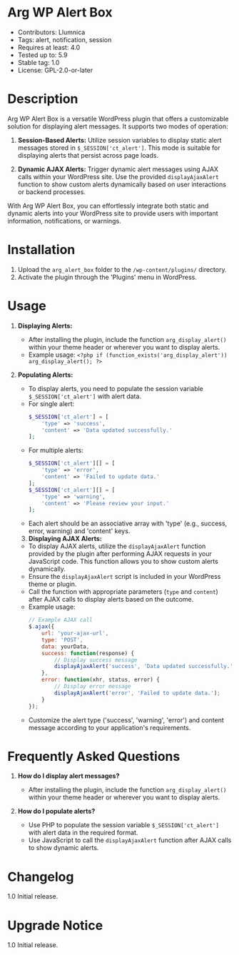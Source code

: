 # Arg WP Alert Box 
- Contributors: Llumnica 
- Tags: alert, notification, session 
- Requires at least: 4.0 
- Tested up to: 5.9 
- Stable tag: 1.0 
- License: GPL-2.0-or-later 

# Description 
Arg WP Alert Box is a versatile WordPress plugin that offers a customizable solution for displaying alert messages. It supports two modes of operation:

1. **Session-Based Alerts:** Utilize session variables to display static alert messages stored in `$_SESSION['ct_alert']`. This mode is suitable for displaying alerts that persist across page loads.

2. **Dynamic AJAX Alerts:** Trigger dynamic alert messages using AJAX calls within your WordPress site. Use the provided `displayAjaxAlert` function to show custom alerts dynamically based on user interactions or backend processes.

With Arg WP Alert Box, you can effortlessly integrate both static and dynamic alerts into your WordPress site to provide users with important information, notifications, or warnings.


# Installation 
1. Upload the `arg_alert_box` folder to the `/wp-content/plugins/` directory.
2. Activate the plugin through the 'Plugins' menu in WordPress.

# Usage 
1. **Displaying Alerts:**
   - After installing the plugin, include the function `arg_display_alert()` within your theme header or wherever you want to display alerts.
   - Example usage: `<?php if (function_exists('arg_display_alert')) arg_display_alert(); ?>`

2. **Populating Alerts:**
   - To display alerts, you need to populate the session variable `$_SESSION['ct_alert']` with alert data.
   - For single alert:
     ```php
     $_SESSION['ct_alert'] = [
         'type' => 'success',
         'content' => 'Data updated successfully.'
     ];
     ```
   - For multiple alerts:
     ```php
     $_SESSION['ct_alert'][] = [
         'type' => 'error',
         'content' => 'Failed to update data.'
     ];
     $_SESSION['ct_alert'][] = [
         'type' => 'warning',         
         'content' => 'Please review your input.'
     ];
     ```
   - Each alert should be an associative array with 'type' (e.g., success, error, warning) and 'content' keys.

   3. **Displaying AJAX Alerts:**
   - To display AJAX alerts, utilize the `displayAjaxAlert` function provided by the plugin after performing AJAX requests in your JavaScript code. This function allows you to show custom alerts dynamically.
   - Ensure the `displayAjaxAlert` script is included in your WordPress theme or plugin.
   - Call the function with appropriate parameters (`type` and `content`) after AJAX calls to display alerts based on the outcome.
   - Example usage:
     ```javascript
     // Example AJAX call
     $.ajax({
         url: 'your-ajax-url',
         type: 'POST',
         data: yourData,
         success: function(response) {
             // Display success message
             displayAjaxAlert('success', 'Data updated successfully.');
         },
         error: function(xhr, status, error) {
             // Display error message
             displayAjaxAlert('error', 'Failed to update data.');
         }
     });
     ```
   - Customize the alert type ('success', 'warning', 'error') and content message according to your application's requirements.

# Frequently Asked Questions 
1. **How do I display alert messages?**
   - After installing the plugin, include the function `arg_display_alert()` within your theme header or wherever you want to display alerts.

2. **How do I populate alerts?**
   - Use PHP to populate the session variable `$_SESSION['ct_alert']` with alert data in the required format.
   - Use JavaScript to call the `displayAjaxAlert` function after AJAX calls to show dynamic alerts.

# Changelog
1.0 
Initial release.

# Upgrade Notice
1.0 
Initial release.
